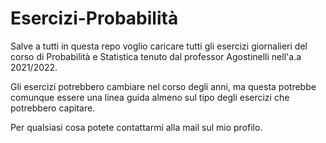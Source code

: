 # Esercizi-Probabilità

Salve a tutti in questa repo voglio caricare tutti gli esercizi giornalieri del corso di Probabilità e Statistica tenuto dal professor Agostinelli nell'a.a 2021/2022.

Gli esercizi potrebbero cambiare nel corso degli anni, ma questa potrebbe comunque essere una linea guida almeno sul tipo degli esercizi che potrebbero capitare.

Per qualsiasi cosa potete contattarmi alla mail sul mio profilo.
